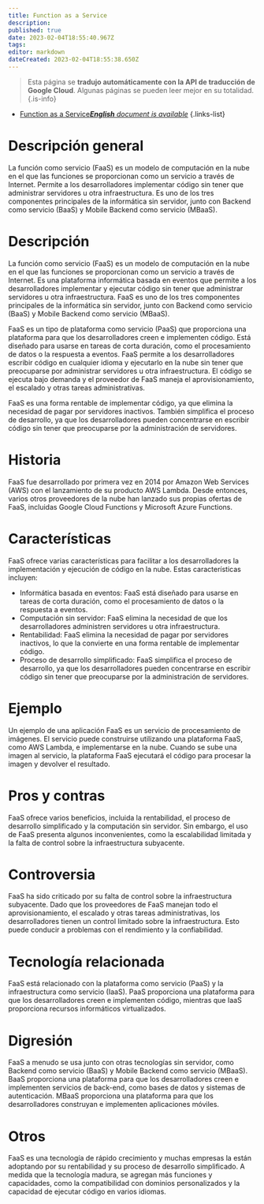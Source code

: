 ```yaml
---
title: Function as a Service
description: 
published: true
date: 2023-02-04T18:55:40.967Z
tags: 
editor: markdown
dateCreated: 2023-02-04T18:55:38.650Z
---
```


> Esta página se **tradujo automáticamente con la API de traducción de Google Cloud**.
Algunas páginas se pueden leer mejor en su totalidad.{.is-info}



- [Function as a Service***English** document is available*](/en/Knowledge-base/Dictionary/function-as-a-service)
{.links-list}


# Descripción general
La función como servicio (FaaS) es un modelo de computación en la nube en el que las funciones se proporcionan como un servicio a través de Internet. Permite a los desarrolladores implementar código sin tener que administrar servidores u otra infraestructura. Es uno de los tres componentes principales de la informática sin servidor, junto con Backend como servicio (BaaS) y Mobile Backend como servicio (MBaaS).

# Descripción
La función como servicio (FaaS) es un modelo de computación en la nube en el que las funciones se proporcionan como un servicio a través de Internet. Es una plataforma informática basada en eventos que permite a los desarrolladores implementar y ejecutar código sin tener que administrar servidores u otra infraestructura. FaaS es uno de los tres componentes principales de la informática sin servidor, junto con Backend como servicio (BaaS) y Mobile Backend como servicio (MBaaS).

FaaS es un tipo de plataforma como servicio (PaaS) que proporciona una plataforma para que los desarrolladores creen e implementen código. Está diseñado para usarse en tareas de corta duración, como el procesamiento de datos o la respuesta a eventos. FaaS permite a los desarrolladores escribir código en cualquier idioma y ejecutarlo en la nube sin tener que preocuparse por administrar servidores u otra infraestructura. El código se ejecuta bajo demanda y el proveedor de FaaS maneja el aprovisionamiento, el escalado y otras tareas administrativas.

FaaS es una forma rentable de implementar código, ya que elimina la necesidad de pagar por servidores inactivos. También simplifica el proceso de desarrollo, ya que los desarrolladores pueden concentrarse en escribir código sin tener que preocuparse por la administración de servidores.

# Historia
FaaS fue desarrollado por primera vez en 2014 por Amazon Web Services (AWS) con el lanzamiento de su producto AWS Lambda. Desde entonces, varios otros proveedores de la nube han lanzado sus propias ofertas de FaaS, incluidas Google Cloud Functions y Microsoft Azure Functions.

# Características
FaaS ofrece varias características para facilitar a los desarrolladores la implementación y ejecución de código en la nube. Estas características incluyen:

- Informática basada en eventos: FaaS está diseñado para usarse en tareas de corta duración, como el procesamiento de datos o la respuesta a eventos.
- Computación sin servidor: FaaS elimina la necesidad de que los desarrolladores administren servidores u otra infraestructura.
- Rentabilidad: FaaS elimina la necesidad de pagar por servidores inactivos, lo que la convierte en una forma rentable de implementar código.
- Proceso de desarrollo simplificado: FaaS simplifica el proceso de desarrollo, ya que los desarrolladores pueden concentrarse en escribir código sin tener que preocuparse por la administración de servidores.

# Ejemplo
Un ejemplo de una aplicación FaaS es un servicio de procesamiento de imágenes. El servicio puede construirse utilizando una plataforma FaaS, como AWS Lambda, e implementarse en la nube. Cuando se sube una imagen al servicio, la plataforma FaaS ejecutará el código para procesar la imagen y devolver el resultado.

# Pros y contras
FaaS ofrece varios beneficios, incluida la rentabilidad, el proceso de desarrollo simplificado y la computación sin servidor. Sin embargo, el uso de FaaS presenta algunos inconvenientes, como la escalabilidad limitada y la falta de control sobre la infraestructura subyacente.

# Controversia
FaaS ha sido criticado por su falta de control sobre la infraestructura subyacente. Dado que los proveedores de FaaS manejan todo el aprovisionamiento, el escalado y otras tareas administrativas, los desarrolladores tienen un control limitado sobre la infraestructura. Esto puede conducir a problemas con el rendimiento y la confiabilidad.

# Tecnología relacionada
FaaS está relacionado con la plataforma como servicio (PaaS) y la infraestructura como servicio (IaaS). PaaS proporciona una plataforma para que los desarrolladores creen e implementen código, mientras que IaaS proporciona recursos informáticos virtualizados.

# Digresión
FaaS a menudo se usa junto con otras tecnologías sin servidor, como Backend como servicio (BaaS) y Mobile Backend como servicio (MBaaS). BaaS proporciona una plataforma para que los desarrolladores creen e implementen servicios de back-end, como bases de datos y sistemas de autenticación. MBaaS proporciona una plataforma para que los desarrolladores construyan e implementen aplicaciones móviles.

# Otros
FaaS es una tecnología de rápido crecimiento y muchas empresas la están adoptando por su rentabilidad y su proceso de desarrollo simplificado. A medida que la tecnología madura, se agregan más funciones y capacidades, como la compatibilidad con dominios personalizados y la capacidad de ejecutar código en varios idiomas.